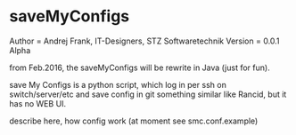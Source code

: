 saveMyConfigs
=============

Author  = Andrej Frank, IT-Designers, STZ Softwaretechnik
Version = 0.0.1 Alpha

from Feb.2016, the saveMyConfigs will be rewrite in Java (just for fun).

save My Configs is a python script, which log in per ssh on switch/server/etc and save config in git
something similar like Rancid, but it has no WEB UI.

describe here, how config work
(at moment see smc.conf.example)


